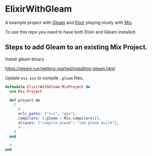 # ElixirWithGleam

A example project with [Gleam](https://gleam.run/) and [Elixir](https://elixir-lang.org/) playing nicely with [Mix](https://elixir-lang.org/getting-started/mix-otp/introduction-to-mix.html).

To use this repo you need to have both Elixir and Gleam installed.

## Steps to add Gleam to an existing Mix Project.

Install gleam binary

https://gleam.run/getting-started/installing-gleam.html

Update `mix.exs` to compile `.gleam` files.

```elixir
defmodule ElixirWithGleam.MixProject do
  use Mix.Project

  def project do
    [
      # ...
      erlc_paths: ["src", "gen"],
      compilers: [:gleam | Mix.compilers()],
      aliases: ["compile.gleam": "cmd gleam build"],
      # ...
    ]
  end

  # ...
end
```
